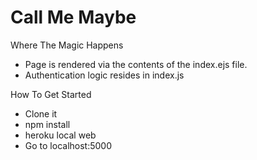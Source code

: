 # Call Me Maybe
Where The Magic Happens
- Page is rendered via the contents of the index.ejs file.
- Authentication logic resides in index.js

How To Get Started
- Clone it
- npm install
- heroku local web
- Go to localhost:5000
